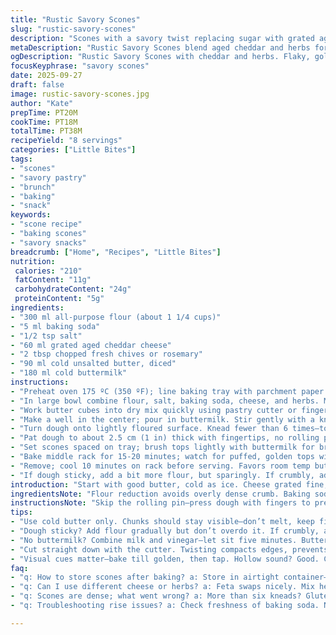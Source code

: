 ```yaml
---
title: "Rustic Savory Scones"
slug: "rustic-savory-scones"
description: "Scones with a savory twist replacing sugar with grated aged cheddar and fresh herbs. Flour adjusted down by 20%, baking powder swapped for baking soda plus buttermilk instead of milk to activate leavening. Butter remains cold, cut in small cubes for flaky texture. Dough rested briefly to relax gluten but not over-kneaded. Baked till golden brown, cracked crust audible when tapped. Serves 8. Versatile—swap cheddar with feta or herb mix with spices like smoked paprika. Ideal for brunch or snack with cream cheese or warmed soup."
metaDescription: "Rustic Savory Scones blend aged cheddar and herbs for a savory treat. Perfect for brunch or a snack alongside soup."
ogDescription: "Rustic Savory Scones with cheddar and herbs. Flaky, golden, and perfect for brunch or a cozy snack."
focusKeyphrase: "savory scones"
date: 2025-09-27
draft: false
image: rustic-savory-scones.jpg
author: "Kate"
prepTime: PT20M
cookTime: PT18M
totalTime: PT38M
recipeYield: "8 servings"
categories: ["Little Bites"]
tags:
- "scones"
- "savory pastry"
- "brunch"
- "baking"
- "snack"
keywords:
- "scone recipe"
- "baking scones"
- "savory snacks"
breadcrumb: ["Home", "Recipes", "Little Bites"]
nutrition: 
 calories: "210"
 fatContent: "11g"
 carbohydrateContent: "24g"
 proteinContent: "5g"
ingredients:
- "300 ml all-purpose flour (about 1 1/4 cups)"
- "5 ml baking soda"
- "1/2 tsp salt"
- "60 ml grated aged cheddar cheese"
- "2 tbsp chopped fresh chives or rosemary"
- "90 ml cold unsalted butter, diced"
- "180 ml cold buttermilk"
instructions:
- "Preheat oven 175 ºC (350 ºF); line baking tray with parchment paper."
- "In large bowl combine flour, salt, baking soda, cheese, and herbs. Mix dry ingredients thoroughly for even distribution."
- "Work butter cubes into dry mix quickly using pastry cutter or fingers. Butter pieces should be pea-sized for good flakiness."
- "Make a well in the center; pour in buttermilk. Stir gently with a knife until dough just comes together—sticky but not sloppy."
- "Turn dough onto lightly floured surface. Knead fewer than 6 times—too much gluten means tough scones. Wrap in plastic; rest 15 minutes at cool room temp."
- "Pat dough to about 2.5 cm (1 in) thick with fingertips, no rolling pin—keep air pockets intact. Use 6 cm cutter; don’t twist cutter, press straight down to cut shapes cleanly."
- "Set scones spaced on tray; brush tops lightly with buttermilk for browning. Rest uncovered 10 minutes before baking—relaxes dough, aids rise."
- "Bake middle rack for 15-20 minutes; watch for puffed, golden tops with patches of darker brown. Tap crust—should sound hollow inside."
- "Remove; cool 10 minutes on rack before serving. Favors room temp but tastes great warm. Serve with cream cheese or melted butter."
- "If dough sticky, add a bit more flour, but sparingly. If crumbly, add a splash of buttermilk. Avoid overworking dough at every step to keep crumb tender."
introduction: "Start with good butter, cold as ice. Cheese grated fine, herbs fresh—chives or rosemary add crunch and aroma. Baking soda plus acidic buttermilk swap for traditional powder changes crumb structure, makes scones puff up light under heat. No sugar here; savory. Dough sticky but manageable. Rest times crucial—too short, dough tough; too long, dense. Cut scones straight down, twisting seals edges, blocks rise. Listen for crust cracking when tapping baked scones. Easy to overknead—fingers dull quickly; count kneads or risk bricks. Serve with simple spreads or alongside soups and salads. Not sweet, not plain, just honest scones, straightforward. "
ingredientsNote: "Flour reduction avoids overly dense crumb. Baking soda + buttermilk react instantly, better rise and subtle tang. Butter must stay cold until mixed to create steam pockets in oven; this forms flaky layers. Cheese adds salt and moisture; herbs boost flavor. If no buttermilk, mix 160 ml milk with 1 tbsp vinegar, let sit 5 mins. Herbs replaceable—thyme, sage, or even dill. For dairy-free, sub cold coconut oil for butter, almond milk + lemon for buttermilk. Cake flour could also replace some all-purpose for lighter texture but handle dough delicately. Timing of rests lets gluten settle, prevents shrinking during baking."
instructionsNote: "Skip the rolling pin—press dough with fingers to preserve texture. Butter chunks must stay visible during mixing but fully embedded. Work fast; warm hands equal melting butter, ruining flakiness. Cutting straight down helps achieve rise; twisting compacts edges, inhibits lift. Rest dough between shaping and baking allows yeast or soda leavening to activate fully; no shortcuts. Visual cues: scones must be puffed, golden brown, faint cracks atop. Tap crust for hollow sound before pulling out. Underbaked means doughy; overbaked too dry. Use parchment to prevent sticking but avoid greasing—too much fat alters crust formation. Cool slightly on rack to prevent soggy bottoms from steaming."
tips:
- "Use cold butter only. Chunks should stay visible—don’t melt, keep firm. Ensures flaky texture when baked. If hands warm during mixing, stop. Rest hands or freeze butter briefly."
- "Dough sticky? Add flour gradually but don’t overdo it. If crumbly, a splash of buttermilk can help. Adjust consistency but avoid tough dough; handle gently."
- "No buttermilk? Combine milk and vinegar—let sit five minutes. Buttermilk reacts with baking soda, so swap with caution. Texture changes without that acidity."
- "Cut straight down with the cutter. Twisting compacts edges, prevents rise. Press down hard. Beautiful puffed scones need that lift—stay disciplined."
- "Visual cues matter—bake till golden, then tap. Hollow sound? Good. Crust should have faint cracks. Not baked enough? Doughy inside. Overbaked can crumble."
faq:
- "q: How to store scones after baking? a: Store in airtight container—2 days max for freshness. For longer hold, freeze. Wrap in plastic, then foil. Thaw at room temp before enjoying."
- "q: Can I use different cheese or herbs? a: Feta swaps nicely. Mix herbs like thyme, sage. Flavor changes a bit—experiment with spices. Play around but keep ratios in check."
- "q: Scones are dense; what went wrong? a: More than six kneads? Gluten overworked. Dough should remain wet yet manageable. Rest time is key. Don’t rush cutting and baking either."
- "q: Troubleshooting rise issues? a: Check freshness of baking soda. Not puffing? Oven temp key—preheated correctly? Baking soda and buttermilk react; if one’s off, scones won't rise."

---
```

